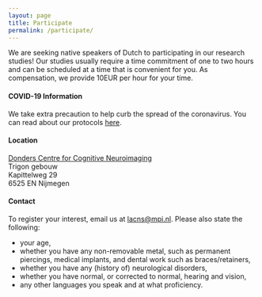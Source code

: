 ```yaml
---
layout: page
title: Participate
permalink: /participate/
---
```


We are seeking native speakers of Dutch to participating in our research studies! Our studies usually require a time commitment of one to two hours and can be scheduled at a time that is convenient for you. As compensation, we provide 10EUR per hour for your time.

#### COVID-19 Information
We take extra precaution to help curb the spread of the coronavirus. You can read about our protocols [here](https://www.mpi.nl/page/proefpersonen-en-covid-19).

#### Location
[Donders Centre for Cognitive Neuroimaging](https://www.ru.nl/donders/vm-site/proefpersonen/engelse-versies-centers/participants/donders-centre-cognitive-neuroimaging-en/) <br>
Trigon gebouw <br>
Kapittelweg 29 <br>
6525 EN Nijmegen <br>

#### Contact
To register your interest, email us at [lacns@mpi.nl](mailto:lacns@mpi.nl). Please also state the following:
- your age,
- whether you have any non-removable metal, such as permanent piercings, medical implants, and dental work such as braces/retainers,
- whether you have any (history of) neurological disorders,
- whether you have normal, or corrected to normal, hearing and vision,
- any other languages you speak and at what proficiency.
